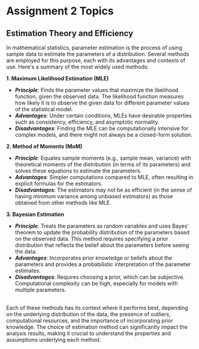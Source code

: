# Assignment 2 Topics

## Estimation Theory and Efficiency

In mathematical statistics, parameter estimation is the process of using sample data to estimate the parameters of a distribution. Several methods are employed for this purpose, each with its advantages and contexts of use. Here's a summary of the most widely used methods:

**1. Maximum Likelihood Estimation (MLE)**
  - ***Principle***: Finds the parameter values that maximize the likelihood function, given the observed data. The likelihood function measures how likely it is to observe the given data for different parameter values of the statistical model.
  - ***Advantages***: Under certain conditions, MLEs have desirable properties such as consistency, efficiency, and asymptotic normality.
  - ***Disadvantages***: Finding the MLE can be computationally intensive for complex models, and there might not always be a closed-form solution.

**2. Method of Moments (MoM)**
  - ***Principle***: Equates sample moments (e.g., sample mean, variance) with theoretical moments of the distribution (in terms of its parameters) and solves these equations to estimate the parameters.
  - ***Advantages***: Simpler computations compared to MLE, often resulting in explicit formulas for the estimators.
  - ***Disadvantages***: The estimators may not be as efficient (in the sense of having minimum variance among unbiased estimators) as those obtained from other methods like MLE.

**3. Bayesian Estimation**
  - ***Principle***: Treats the parameters as random variables and uses Bayes' theorem to update the probability distribution of the parameters based on the observed data. This method requires specifying a prior distribution that reflects the belief about the parameters before seeing the data.
  - ***Advantages***: Incorporates prior knowledge or beliefs about the parameters and provides a probabilistic interpretation of the parameter estimates.
  - ***Disadvantages***: Requires choosing a prior, which can be subjective. Computational complexity can be high, especially for models with multiple parameters.
<br>
Each of these methods has its context where it performs best, depending on the underlying distribution of the data, the presence of outliers, computational resources, and the importance of incorporating prior knowledge. The choice of estimation method can significantly impact the analysis results, making it crucial to understand the properties and assumptions underlying each method.